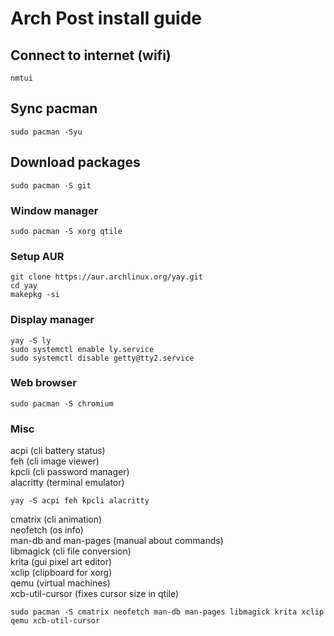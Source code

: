 # Arch Post install guide
## Connect to internet (wifi)
```
nmtui
```

## Sync pacman
```
sudo pacman -Syu
```

## Download packages
```
sudo pacman -S git
```

### Window manager
```
sudo pacman -S xorg qtile
```
### Setup AUR
```
git clone https://aur.archlinux.org/yay.git
cd yay
makepkg -si
```
### Display manager
```
yay -S ly
sudo systemctl enable ly.service
sudo systemctl disable getty@tty2.service
```
### Web browser
```
sudo pacman -S chromium
```
### Misc 
acpi (cli battery status)</br>
feh (cli image viewer)</br>
kpcli (cli password manager)</br>
alacritty (terminal emulator)
```
yay -S acpi feh kpcli alacritty
```
cmatrix (cli animation)</br>
neofetch (os info)</br>
man-db and man-pages (manual about commands)</br>
libmagick (cli file conversion)</br>
krita (gui pixel art editor)</br>
xclip (clipboard for xorg)</br>
qemu (virtual machines)</br>
xcb-util-cursor (fixes cursor size in qtile)
```
sudo pacman -S cmatrix neofetch man-db man-pages libmagick krita xclip qemu xcb-util-cursor
```
